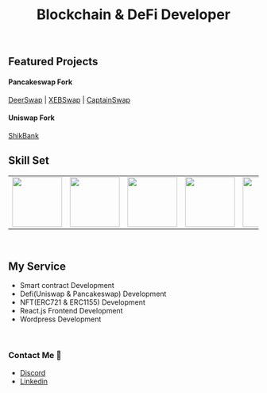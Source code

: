 <h1 align="center" >Blockchain & DeFi Developer</h1> <br>

## Featured Projects
#### Pancakeswap Fork
<a href="https://deerswap.org/" target="_blank" >DeerSwap</a> | 
<a href="https://xebswap.com/#/swap" target="_blank" >XEBSwap</a> | 
<a href="https://captainswap.finance/#/" target="_blank" >CaptainSwap</a>

#### Uniswap Fork
<a href="https://shikbank.com" target="_blank" >ShikBank</a>
<br>


## Skill Set
<table>
  <tr>
    <td><img src="https://cdn.iconscout.com/icon/free/png-64/react-3-1175109.png" width="100"></td>
    <td><img src="https://cdn.iconscout.com/icon/free/png-64/angular-3-226070.png" width="100"></td>
    <td><img src="https://cdn.iconscout.com/icon/free/png-64/vue-282497.png" width="100"></td>
    <td><img src="https://cdn.iconscout.com/icon/free/png-64/wordpress-2752021-2284838.png" width="100"></td>
    <td><img src="https://cdn.iconscout.com/icon/free/png-64/laravel-226015.png" width="100"></td>
    <td><img src="https://cdn.iconscout.com/icon/free/png-64/django-11-1175036.png" width="100"></td>
    <td><img src="https://cdn.iconscout.com/icon/free/png-64/html5-2474805-2056091.png" width="100"></td>
    <td><img src="https://cdn.iconscout.com/icon/free/png-64/javascript-24-1174950.png" width="100"></td>
    <td><img src="https://cdn.iconscout.com/icon/free/png-64/typescript-1174965.png" width="100"></td>
    <td><img src="https://cdn.iconscout.com/icon/free/png-64/node-js-1174925.png" width="100"></td>
    <td><img src="https://cdn.iconscout.com/icon/free/png-64/webpack-1-1174980.png" width="100"></td>
    <td><img src="https://cdn.iconscout.com/icon/free/png-64/python-2-226051.png" width="100"></td>    
  </tr>
</table>
<br>


## My Service
- Smart contract Development
- Defi(Uniswap & Pancakeswap) Development
- NFT(ERC721 & ERC1155) Development
- React.js Frontend Development
- Wordpress Development
<br>


### Contact Me 👋
- <a href="https://discordapp.com/users/453097301485813761">Discord</a>
- <a href="https://www.linkedin.com/in/sun-dong-82966617a/">Linkedin</a>



